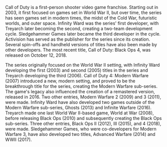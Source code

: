 Call of Duty is a first-person shooter video game franchise.
Starting out in 2003, it first focused on games set in World War II, but over time, the series has seen games set in modern times, the midst of the Cold War, futuristic worlds, and outer space.
Infinity Ward was the series' first developer, with Treyarch later becoming the second, creating a two-team development cycle.
Sledgehammer Games later became the third developer in the cycle.
Activision has served as the publisher for the series since its creation. 
Several spin-offs and handheld versions of titles have also been made by other developers. 
The most recent title, Call of Duty: Black Ops 4, was released on October 12, 2018.

The series originally focused on the World War II setting, with Infinity Ward developing the first (2003) and second (2005) titles in the series and Treyarch developing the third (2006). 
Call of Duty 4: Modern Warfare (2007) introduced a new, modern setting, and proved to be the breakthrough title for the series, creating the Modern Warfare sub-series. 
The game's legacy also influenced the creation of a remastered version, released in 2016.
Two other entries, Modern Warfare 2 (2009) and 3 (2011), were made. 
Infinity Ward have also developed two games outside of the Modern Warfare sub-series, Ghosts (2013) and Infinite Warfare (2016).
Treyarch made one last World War II-based game, World at War (2008), before releasing Black Ops (2010) and subsequently creating the Black Ops sub-series. 
Three other entries, Black Ops II (2012), III (2015), and 4 (2018), were made.
Sledgehammer Games, who were co-developers for Modern Warfare 3, have also developed two titles, Advanced Warfare (2014) and WWII (2017).

